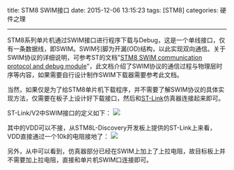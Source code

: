 title: STM8 SWIM接口
date: 2015-12-06 13:15:23
tags: [STM8]
categories: 硬件之理

---

STM8系列单片机通过SWIM接口进行程序下载与Debug，这是一个单线接口，仅有一条数据线，即SWIM。SWIM引脚为开漏(OD)结构，以此实现双向通信。关于SWIM协议的详细说明，可参考ST的文档"[STM8 SWIM communication protocol and debug module](http://www.st.com/st-web-ui/static/active/cn/resource/technical/document/user_manual/CD00173911.pdf)"，此文档介绍了SWIM协议的通信过程与物理层时序等内容，如果需要自行设计制作SWIM下载器需要参考此文档。

当然，如果仅是为了给STM8单片机下载程序，并不需要了解SWIM协议的具体实现方法，仅需要在板子上设计好下载接口，然后和[ST-Link](http://www.st.com/web/catalog/tools/FM146/CL1984/SC724/SS1677/PF251168?sc=internet/evalboard/product/251168.jsp)仿真器连接起来即可。

<!--more-->

ST-Link/V2中SWIM接口的定义如下：
![](https://gmf.shengnengjin.cn/CircuitST-LINK-V2-Interface_SWIM_200.jpg)

其中的VDD可以不接，从STM8L-Discovery开发板上提供的ST-Link上来看，VDD直接通过一个10k的电阻接地了：
![](https://gmf.shengnengjin.cn/Circuit20151206133333.png-height2)

另外，从中可以看到，仿真器部分已经在SWIM上加上了上拉电阻，故目标板上并不需要加上拉电阻，直接和单片机SWIM口连接即可。
